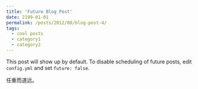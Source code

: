 ```yaml
---
title: 'Future Blog Post'
date: 2199-01-01
permalink: /posts/2012/08/blog-post-4/
tags:
  - cool posts
  - category1
  - category2
---
```


 This post will show up by default. To disable scheduling of future posts, edit `config.yml` and set `future: false`.

任重而道远。
